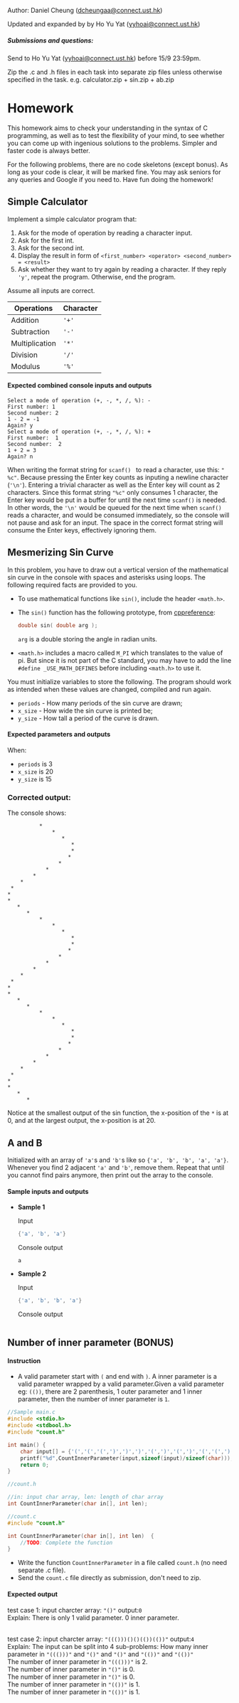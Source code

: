 Author: Daniel Cheung (dcheungaa@connect.ust.hk)

Updated and expanded by by Ho Yu Yat (yyhoai@connect.ust.hk)

##### Submissions and questions:
Send to Ho Yu Yat (yyhoai@connect.ust.hk) before 15/9 23:59pm.

Zip the .c and .h files in each task into separate zip files unless otherwise specified in the task.
e.g. calculator.zip + sin.zip + ab.zip

# Homework

This homework aims to check your understanding in the syntax of C programming, as well as to test the flexibility of your mind, to see whether you can come up with ingenious solutions to the problems. Simpler and faster code is always better.

For the following problems, there are no code skeletons (except bonus). As long as your code is clear, it will be marked fine. You may ask seniors for any queries and Google if you need to. Have fun doing the homework!

## Simple Calculator

Implement a simple calculator program that:

1. Ask for the mode of operation by reading a character input.
2. Ask for the first int.
3. Ask for the second int.
4. Display the result in form of `<first_number> <operator> <second_number> = <result>`
5. Ask whether they want to try again by reading a character. If they reply `'y'`, repeat the program. Otherwise, end the program.

Assume all inputs are correct.

| Operations     | Character |
| -------------- | --------- |
| Addition       |     `'+'` |
| Subtraction    |     `'-'` |
| Multiplication |     `'*'` |
| Division       |     `'/'` |
| Modulus        |     `'%'` |

#### Expected combined console inputs and outputs

```
Select a mode of operation (+, -, *, /, %): -
First number: 1
Second number: 2
1 - 2 = -1
Again? y
Select a mode of operation (+, -, *, /, %): +
First number:  1
Second number:  2
1 + 2 = 3
Again? n
```

When writing the format string for `scanf() ` to read a character, use this: `" %c"`. Because pressing the Enter key counts as inputing a newline character (`'\n'`). Entering a trivial character as well as the Enter key will count as 2 characters. Since this format string `"%c"` only consumes 1 character, the Enter key would be put in a buffer for until the next time `scanf()` is needed. In other words, the `'\n'` would be queued for the next time when `scanf()` reads a character, and would be consumed immediately, so the console will not pause and ask for an input. The space in the correct format string will consume the Enter keys, effectively ignoring them.

## Mesmerizing Sin Curve

In this problem, you have to draw out a vertical version of the mathematical sin curve in the console with spaces and asterisks using loops. The following required facts are provided to you.

- To use mathematical functions like `sin()`, include the header `<math.h>`.

- The `sin()` function has the following prototype, from [cppreference](https://en.cppreference.com/w/c/numeric/math/sin):

  ```c
  double sin( double arg );
  ```

  `arg` is a double storing the angle in radian units.

- `<math.h>` includes a macro called `M_PI` which translates to the value of pi. But since it is not part of the C standard, you may have to add the line `#define _USE_MATH_DEFINES` before including `<math.h>` to use it.

You must initialize variables to store the following. The program should work as intended when these values are changed, compiled and run again.

- `periods` - How many periods of the sin curve are drawn;
- `x_size` - How wide the sin curve is printed be;
- `y_size` - How tall a period of the curve is drawn.

#### Expected parameters and outputs

When:

- `periods` is 3
- `x_size` is 20
- `y_size` is 15

### Corrected output:

The console shows:

```
          *
              *
                 *
                    *
                    *
                   *
                *
            *
        *
    *
 *
*
*
   *
      *
          *
              *
                 *
                    *
                    *
                   *
                *
            *
        *
    *
 *
*
*
   *
      *
          *
              *
                 *
                    *
                    *
                   *
                *
            *
        *
    *
 *
*
*
   *
      *

```

Notice at the smallest output of the sin function, the x-position of the `*` is at 0, and at the largest output, the x-position is at 20.

## A and B

Initialized with an array of `'a'`s and `'b'`s like so `{'a', 'b', 'b', 'a', 'a'}`. Whenever you find 2 adjacent  `'a'` and `'b'`, remove them. Repeat that until you cannot find pairs anymore, then print out the array to the console.

#### Sample inputs and outputs

- **Sample 1**

  Input

  ```c
  {'a', 'b', 'a'}
  ```

  Console output

  ```
  a
  ```

- **Sample 2**

  Input

  ```c
  {'a', 'b', 'b', 'a'}
  ```

  Console output

  ```
  
  ```
  
## Number of inner parameter (BONUS)

#### Instruction

- A valid parameter start with `(` and end with `)`. A inner parameter is a valid parameter wrapped by a valid parameter.Given a valid parameter eg: `(())`, there are 2 parenthesis, 1 outer parameter and  1 inner parameter, then the number of inner parameter is `1`.

```c
//Sample main.c
#include <stdio.h>
#include <stdbool.h>
#include "count.h"

int main() {
    char input[] = {'(','(','(',')',')',')','(',')','(',')','(','(',')',')','(','(',')',')'};
    printf("%d",CountInnerParameter(input,sizeof(input)/sizeof(char))); //Expected output is 4
    return 0;
}
```

```c
//count.h

//in: input char array, len: length of char array
int CountInnerParameter(char in[], int len);
```

```c
//count.c
#include "count.h"

int CountInnerParameter(char in[], int len)  {
    //TODO: Complete the function
}
```

- Write the function `CountInnerParameter` in a file called `count.h` (no need separate .c file).
- Send the `count.c` file directly as submission, don't need to zip.

#### Expected output
test case 1: input charcter array: `"()"` output:`0` <br/>
Explain: There is only 1 valid parameter. 0 inner parameter.<br/><br/>

test case 2: input charcter array: `"((()))()()(())(())"` output:`4` <br/>
Explain: The input can be split into 4 sub-problems: How many inner parameter in `"((()))"` and `"()"` and `"()"` and `"(())"` and `"(())"`<br/>
The number of inner parameter in `"((()))"` is 2.<br/>
The number of inner parameter in `"()"` is 0.<br/>
The number of inner parameter in `"()"` is 0.<br/>
The number of inner parameter in `"(())"` is 1.<br/>
The number of inner parameter in `"(())"` is 1.<br/>